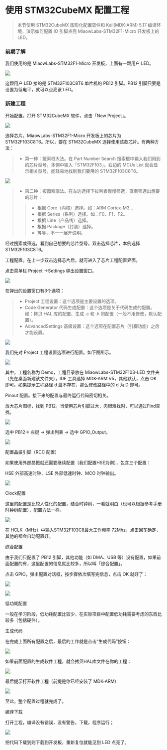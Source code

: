 # 使用 STM32CubeMX 配置工程

> 本节使用 STM32CubeMX 图形化配置软件和 Keil(MDK-ARM) 5.17 编译环境，演示如何配置 IO 引脚点亮 MiaowLabs-STM32F1-Micro 开发板上的 LED。

### 前期了解

我们使用的是 MiaowLabs-STM32F1-Micro 开发板，上面有一颗用户 LED。

![](/img/2019-02-20_224754.png)

这颗用户 LED 接的是 STM32F103C8T6 单片机的 PB12 引脚。PB12 引脚只要是设置为低电平，就可以点亮该 LED。

### 新建工程

开始配置。打开 STM32CubeMX 软件，点击「New Project」。

![](/img/2019-02-24_213944.png)

选择芯片。MiaowLabs-STM32F1-Micro 开发板上的芯片为 STM32F103C8T6。所以，要在 STM32CubeMX 选择使用该款芯片。有两种方法：

> * 第一种：搜索框大法。在 Part Number Search 搜索框中输入我们用到的芯片型号，本例中输入「STM32F103」。右边的 MCUs List 就会显示相关型号，能轻易地找到我们要用的 STM32F103C8T6。

![](/img/2019-02-24_214307.png)

> * 第二种：按图索骥法。在左边选择下拉列表慢慢筛选，直至筛选出想要的芯片：
>> * 根据 Core（内核）选择。如：ARM Cortex-M3...
>> * 根据 Series（系列）选择。如：F0、F1、F2...
>> * 根据 Line（产品线）选择。
>> * 根据 Package（封装）选择。
>> * 等等，不一一展开说明。

经过搜索或筛选，看到自己想要的芯片型号，双击选择芯片，本例选择 STM32F103C8T6。

工程配置。在上一步双击选择芯片后，就可进入了芯片工程配置界面。

点击菜单栏 Project ->Settings 弹出设置窗口。

![](/img/2019-02-24_220436.png)

在弹出的设置窗口有3个选项：

> * Project 工程设置：这个选项是主要设置的选项。
> * Code Generator 代码生成配置：这个选项是关于代码生成的配置。如：拷贝 HAL 库的配置、生成 .c 和 .h 的配置（一般不用修改，默认配置）。
> * AdvancedSettings 高级设置：这个选项在配置芯片（引脚功能）之后才能设置。

![](/img/2019-02-24_220754.png)

我们先对 Project 工程设置选项进行配置。如下图所示。

![](/img/2019-02-24_222008.png)

其中，工程名称为 Demo，工程目录放在 MiaowLabs-STM32F103-LED 文件夹（先在桌面新建该文件夹），IDE 工具选择 MDK-ARM V5，其他默认，点击 OK 即可。如果提示工程路径 d 盘不存在，那么修改路径中的 d 为 D 即可。

Pinout 配置。接下来的配置与最终运行代码密切相关。

放大芯片图标，找到 PB12。当使用芯片引脚过大，肉眼难找时，可以通过Find查找。

![](/img/2019-02-24_222807.png)

选中 PB12-> 左键 -> 弹出列表 -> 选中 GPIO_Output。

![](/img/2019-02-24_223018.png)

配置晶振引脚（RCC 配置）

如果使用外部晶振就还需要继续配置（我们配置HSE为例），包含三个配置：

HSE 外部高速时钟、LSE 外部低速时钟、MCO 时钟输出。

![](/img/2019-02-24_223250.png)

Clock配置

这里的配置是比较人性化的配置，结合时钟树，一看就明白（也可以根据参考手册时钟树配置），配置方法一样。

![](/img/2019-02-24_223402.png)

在 HCLK（MHz）中输入STM32F103C8最大工作频率 72Mhz，点击回车确定，其他的都会自动配置好。

综合配置

由于我们只配置了 PB12 引脚，其他功能（如 DMA、USB 等）没有配置，如果前面配置的有，这里配置的信息就比较多，所以叫「综合配置」。

点击 GPIO，弹出配置对话框，按步骤依次填写完信息，点击 OK 就好了：

![](/img/2019-02-24_223943.png)

![](/img/2019-02-24_224658.png)

低功耗配置

一般在学习阶段，低功耗配置比较少，在实际项目中配置低功耗需要考虑的东西比较多（包括硬件）。

生成代码

在完成上面所有配置之后，最后的工作就是点击“生成代码”按钮：

![](/img/2019-02-24_224948.png)

如果前面配置的生成软件工程，就会拷贝HAL库文件在你的工程：

![](/img/2019-02-24_225128.png)

最后提示打开软件工程（前提是你已经安装了 MDK-ARM）

![](/img/2019-02-24_225206.png)

至此，整个配置过程就完成了。

编译下载

打开工程，编译没有错误，没有警告，下载，程序运行；

![](/img/2019-02-24_225502.png)

把代码下载到则下载到开发板，重新复位就能见到 LED 点亮了。

